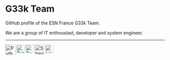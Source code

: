 # G33k Team

GitHub profile of the ESN France G33k Team.

We are a group of IT enthousiast, developer and system engineer.

---

<img align="left" alt="Python" width="32px" src="https://upload.wikimedia.org/wikipedia/commons/thumb/0/05/Go_Logo_Blue.svg/2560px-Go_Logo_Blue.svg.png" />
<img align="left" alt="Python" width="26px" src="https://cdn3.iconfinder.com/data/icons/logos-and-brands-adobe/512/267_Python-512.png" />
<img align="left" alt="Docker" width="26px" src="https://cdn3.iconfinder.com/data/icons/social-media-2169/24/social_media_social_media_logo_docker-1024.png" />
<img align="left" alt="Streamlit" width="30px" src="https://docs.streamlit.io/logo.svg" />
<img align="left" alt="Linux" width="26px" src="https://cdn3.iconfinder.com/data/icons/logos-brands-3/24/logo_brand_brands_logos_linux-1024.png" />
<br />
<br />
